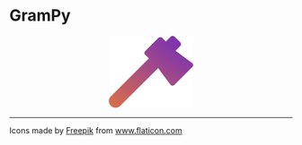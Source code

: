 # GramPy

<p align="center" width="100%">
  <img src="Logo-removebg-preview.png" width="150">
</p>

---
<div>Icons made by <a href="https://www.freepik.com" title="Freepik">Freepik</a> from <a href="https://www.flaticon.com/" title="Flaticon">www.flaticon.com</a></div>
